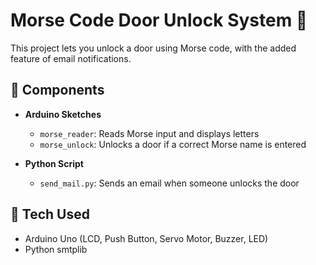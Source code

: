 # Morse Code Door Unlock System 🔐

This project lets you unlock a door using Morse code, with the added feature of email notifications.

## 🔧 Components

- **Arduino Sketches**
  - `morse_reader`: Reads Morse input and displays letters
  - `morse_unlock`: Unlocks a door if a correct Morse name is entered

- **Python Script**
  - `send_mail.py`: Sends an email when someone unlocks the door

## 🧰 Tech Used

- Arduino Uno (LCD, Push Button, Servo Motor, Buzzer, LED)
- Python smtplib

